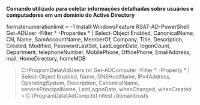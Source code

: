 **Comando utilizado para coletar informações detalhadas sobre usuários e computadores em um domínio do Active Directory**


formatenumerationlimit = -1
Install-WindowsFeature RSAT-AD-PowerShell
Get-ADUser -Filter * -Properties * | Select-Object Enabled, CanonicalName, CN, Name,
SamAccountName, MemberOf, Company, Title, Description, Created,
Modified, PasswordLastSet, LastLogonDate, logonCount, Department,
telephoneNumber, MobilePhone, OfficePhone, EmailAddress, mail, HomeDirectory, homeMDB
> C:\ProgramData\AdUsers.txt
Get-ADComputer -Filter * -Property * | Select-Object Enabled, Name, DNSHostName, IPv4Address,
OperatingSystem, Description, CanonicalName,
servicePrincipalName, LastLogonDate, whenChanged, whenCreated > C:\ProgramData\AdComp.txt
nltest /domaintrusts
